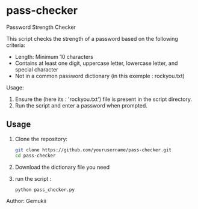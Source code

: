# pass-checker

Password Strength Checker

This script checks the strength of a password based on the following criteria:
- Length: Minimum 10 characters
- Contains at least one digit, uppercase letter, lowercase letter, and special character
- Not in a common password dictionary (in this exemple : rockyou.txt)

Usage:
1. Ensure the (here its : 'rockyou.txt') file is present in the script directory.
2. Run the script and enter a password when prompted.

## Usage

1. Clone the repository:
   ```bash
   git clone https://github.com/yourusername/pass-checker.git
   cd pass-checker
2. Download the dictionary file you need

3. run the script :
   ```bash
   python pass_checker.py

Author: Gemukii

